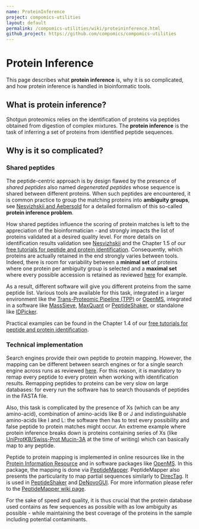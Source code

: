 ```yaml
---
name: ProteinInference
project: compomics-utilities
layout: default
permalink: /compomics-utilities/wiki/proteininference.html
github_project: https://github.com/compomics/compomics-utilities
---
```


# Protein Inference #

This page describes what **protein inference** is, why it is so complicated, and how protein inference is handled in bioinformatic tools.

## What is protein inference? ##

Shotgun proteomics relies on the identification of proteins via peptides obtained from digestion of complex mixtures. The **protein inference** is the task of inferring a set of proteins from identified peptide sequences.

## Why is it so complicated? ##

### Shared peptides ###

The peptide-centric approach is by design flawed by the presence of _shared peptides_ also named _degenerated peptides_ whose sequence is shared between different proteins. When such peptides are encountered, it is common practice to group the matching proteins into **ambiguity groups**, see [Nesvizhskii and Aebersold](http://www.mcponline.org/cgi/pmidlookup?view=long&pmid=16009968) for a detailed formalism of this so-called **protein inference problem**.

How shared peptides influence the scoring of protein matches is left to the appreciation of the bioinformatician - and strongly impacts the list of proteins validated at a desired quality level. For more details on identification results validation see [Nesvizhskii](http://www.ncbi.nlm.nih.gov/pubmed/?term=20816881) and the Chapter 1.5 of our [free tutorials for peptide and protein identification](http://compomics.com/bioinformatics-for-proteomics/).
Consequently, which proteins are actually retained in the end strongly varies between tools. Indeed, there is room for variability between a **minimal set** of proteins where one protein per ambiguity group is selected and a **maximal set** where every possible accession is retained as reviewed [here](http://www.expert-reviews.com/doi/abs/10.1586/epr.12.51?url_ver=Z39.88-2003&rfr_id=ori:rid:crossref.org&rfr_dat=cr_pub%3dpubmed) for example.

As a result, different software will give you different proteins from the same peptide list. Various tools are available for this task, integrated in a larger environment like the [Trans-Proteomic Pipeline (TPP)](http://tools.proteomecenter.org/wiki/index.php?title=Software:TPP) or [OpenMS](http://open-ms.sourceforge.net/), integrated in a software like  [MassSieve](http://www.ncbi.nlm.nih.gov/staff/slottad/MassSieve/), [MaxQuant](http://www.maxquant.org/) or [PeptideShaker](https://code.google.com/p/peptide-shaker/), or standalone like [IDPicker](http://fenchurch.mc.vanderbilt.edu/software.php).

Practical examples can be found in the Chapter 1.4 of our [free tutorials for peptide and protein identification](http://compomics.com/bioinformatics-for-proteomics/).

### Technical implementation ###

Search engines provide their own peptide to protein mapping. However, the mapping can be different between search engines or for a single search engine across runs as reviewed [here](http://www.sciencedirect.com/science/article/pii/S1570963913002562). For this reason, it is mandatory to remap every peptide to every protein when working with identification results. Remapping peptides to proteins can be very slow on large databases: for every run the software has to search thousands of peptides in the FASTA file.

Also, this task is complicated by the presence of Xs (which can be any amino-acid), combination of amino-acids like B or J and indistinguishable amino-acids like I and L: the software then has to test every possibility and false peptide to protein matches might occur. An extreme example where protein inference breaks down is proteins containing series of Xs (like [UniProtKB/Swiss-Prot Mucin-3A](http://www.uniprot.org/uniprot/Q02505) at the time of writing) which can basically map to any peptide.

Peptide to protein mapping is implemented in online resources like in the [Protein Information Resource](http://proteininformationresource.org/peptide.shtml) and in software packages like [OpenMS](http://open-ms.sourceforge.net/). In this package, the mapping is done via [PeptideMapper](/compomics-utilities/wiki/peptidemapper.html). PeptideMapper also presents the particularity to map partial sequences similarly to [DirecTag](http://www.ncbi.nlm.nih.gov/pubmed/18630943). It is used in [PeptideShaker](http://compomics.github.io/projects/peptide-shaker.html) and [DeNovoGUI](http://compomics.github.io/projects/denovogui.html). For more information please refer to the [PeptideMapper wiki page](/compomics-utilities/wiki/peptidemapper.html).

For the sake of speed and quality, it is thus crucial that the protein database used contains as few sequences as possible with as low ambiguity as possible - while maintaining the best coverage of the proteins in the sample including potential contaminants.